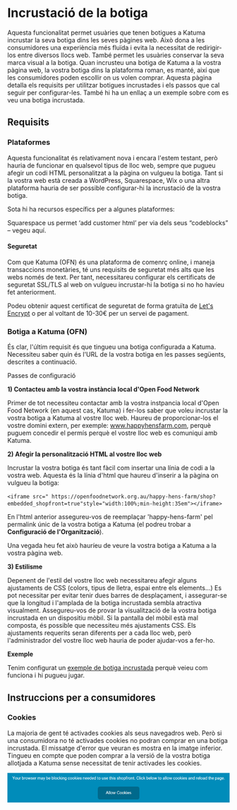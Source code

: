 # Incrustació de la botiga

Aquesta funcionalitat permet usuàries que tenen botigues a Katuma incrustar la seva botiga dins les seves pàgines web. Això dona a les consumidores una experiència més fluïda i evita la necessitat de redirigir-los entre diversos llocs web. També permet les usuàries conservar la seva marca visual a la botiga. Quan incrusteu una botiga de Katuma a la vostra pàgina web, la vostra botiga dins la plataforma roman, es manté, així que les consumidores poden escollir on us volen comprar. Aquesta pàgina detalla els requisits per utilitzar botigues incrustades i els passos que cal seguir per configurar-les. També hi ha un enllaç a un exemple sobre com es veu una botiga incrustada.

## Requisits

### Plataformes

Aquesta funcionalitat és relativament nova i encara l'estem testant, però hauria de funcionar en qualsevol tipus de lloc web, sempre que pugueu afegir un codi HTML personalitzat a la pàgina on vulgueu la botiga. Tant si la vostra web està creada a WordPress, Squarespace, Wix o una altra plataforma hauria de ser possible configurar-hi la incrustació de la vostra botiga. 

Sota hi ha recursos específics per a algunes plataformes:

Squarespace us permet ‘add customer html’ per via dels seus “codeblocks” – vegeu aquí. 

#### Seguretat

Com que Katuma \(OFN\) és una plataforma de comenrç online, i maneja transaccions monetàries, té uns requisits de seguretat més alts que les webs només de text. Per tant, necessitareu configurar els certificats de seguretat SSL/TLS al web on vulgueu incrustar-hi la botiga si no ho havíeu fet anteriorment. 

Podeu obtenir aquest certificat de seguretat de forma gratuïta de [Let's Encrypt](https://letsencrypt.org/) o per al voltant de 10-30€ per un servei de pagament.

### Botiga a Katuma \(OFN\)

És clar, l'últim requisit és que tingueu una botiga configurada a Katuma. Necessiteu saber quin és l'URL de la vostra botiga en les passes següents, descrites a continuació.

Passes de configuració

**1\) Contacteu amb la vostra instància local d'Open Food Network** 

Primer de tot necessiteu contactar amb la vostra instpancia local d'Open Food Network \(en aquest cas, Katuma\) i fer-los saber que voleu incrustar la vostra botiga a Katuma al vostre lloc web. Haureu de proporcionar-los el vostre domini extern, per exemple: www.happyhensfarm.com, perquè puguem concedir el permís perquè el vostre lloc web es comuniqui amb Katuma.

**2\) Afegir la personalització HTML al vostre lloc web**

Incrustar la vostra botiga és tant fàcil com insertar una línia de codi a la vostra web. Aquesta és la línia d'html que haureu d'inserir a la pàgina on vulgueu la botiga:

```text
<iframe src=" https://openfoodnetwork.org.au/happy-hens-farm/shop?embedded_shopfront=true"style="width:100%;min-height:35em"></iframe>
```

En l'html anterior assegureu-vos de reemplaçar 'happy-hens-farm' pel permalink únic de la vostra botiga a Katuma \(el podreu trobar a **Configuració de l'Organització**\).

Una vegada heu fet això hauríeu de veure la vostra botiga a Katuma a la vostra pàgina web. 

**3\) Estilisme**

Depenent de l'estil del vostre lloc web necessitareu afegir alguns ajustaments de CSS \(colors, tipus de lletra, espai entre els elements...\) Es pot necessitar per evitar tenir dues barres de desplaçament, i assegurar-se que la longitud i l'amplada de la botiga incrustada sembla atractiva visualment. Assegureu-vos de provar la visualització de la vostra botiga incrustada en un dispositiu mòbil. Si la pantalla del mòbil està mal composta, és possible que necessiteu més ajustaments CSS. Els ajustaments requerits seran diferents per a cada lloc web, però l'administrador del vostre lloc web hauria de poder ajudar-vos a fer-ho.

**Exemple**

Tenim configurat un [exemple de botiga incrustada](https://openfoodnetwork.org/user-guide/advanced-features/demo-embedded-shop/) perquè veieu com funciona i hi pugueu jugar.

## Instruccions per a consumidores

### Cookies

La majoria de gent té activades cookies als seus navegadros web. Però si una consumidora no té activades cookies no podran comprar en una botiga incrustada. El missatge d'error que veuran es mostra en la imatge inferior. Tingueu en compte que poden comprar a la versió de la vostra botiga allotjada a Katuma sense necessitat de tenir activades les cookies.

![](../../.gitbook/assets/imatge%20%2864%29.png)

